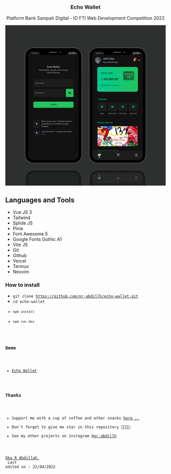 <h3 align="center">Echo Wallet</h3>
<p align="center">Platform Bank Sampah Digital - IO FTI Web Development Competition 2022</p>
<img src="./src/assets/banner.png" />

## Languages and Tools
- Vue JS 3
- Tailwind
- Splide JS
- Pinia
- Font Awesome 5
- Google Fonts Gothic A1
- Vite JS
- Git 
- Github
- Vercel
- Termux
- Neovim

### How to install
- <code>git clone https://github.com/or-abdillh/echo-wallet.git </code>
- <code>cd echo-wallet
- <code>npm install</code>
- <code>npm run dev</code>

### Demo 
- [Echo Wallet](http://echo-wallet.vercel.app)

### Thanks 
- Support me with a cup of coffee and other snacks [here ..](https://saweria.co/orabdillh)
- Don't forget to give me star in this repository 🙏🏻🙏🏻
- See my other projects on instagram [@or.abdillh](http://www.instagram.com/or.abdillh)

[Oka R Abdillah ](http://github.com/or-abdillh)
<br>
Last edited on : 22/04/2022
